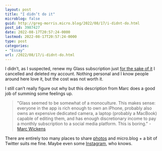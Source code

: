 ```yaml
---
layout: post
title: "I didn’t do it"
microblog: false
guid: http://greg-morris.micro.blog/2022/08/17/i-didnt-do.html
post_id: 3987427
date: 2022-08-17T20:57:24-0000
lastmod: 2022-08-17T20:57:24-0000
type: post
categories:
- "Essay"
url: /2022/08/17/i-didnt-do.html
---
```

I didn’t, as I suspected, renew my Glass subscription just [for the sake of it](https://micro.gregmorris.co.uk/2022/08/08/for-the-sake.html) I cancelled and deleted my account. Nothing personal and I know people around here love it, but the cost was not worth it. 

I still can’t really figure out why but this description from Marc does a good job of summing some feelings up. 

> "Glass seemed to be somewhat of a monoculture. This makes sense: everyone in the app is rich enough to own an iPhone, probably also owns an expensive dedicated camera, a laptop (probably a MacBook) capable of editing them, and has enough discretionary income to pay a monthly subscription to a social media platform. This is boring." - [Marc Wickens](https://imarc.co.uk/2021/09/01/glass-half-empty/)

There are entirely too many places to share [photos](https://gregmorris.co.uk/photos/) and micro.blog + a bit of Twitter suits me fine. Maybe even some [Instagram](https://micro.gregmorris.co.uk/2022/08/16/ive-konmarie-my.html), who knows. 
